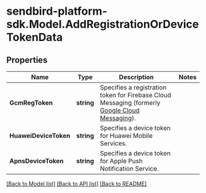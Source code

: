 
# sendbird-platform-sdk.Model.AddRegistrationOrDeviceTokenData

## Properties

Name | Type | Description | Notes
------------ | ------------- | ------------- | -------------
**GcmRegToken** | **string** | Specifies a registration token for Firebase Cloud Messaging (formerly [Google Cloud Messaging](https://developers.google.com/cloud-messaging/)). | 
**HuaweiDeviceToken** | **string** | Specifies a device token for Huawei Mobile Services. | 
**ApnsDeviceToken** | **string** | Specifies a device token for Apple Push Notification Service. | 

[[Back to Model list]](../README.md#documentation-for-models)
[[Back to API list]](../README.md#documentation-for-api-endpoints)
[[Back to README]](../README.md)

